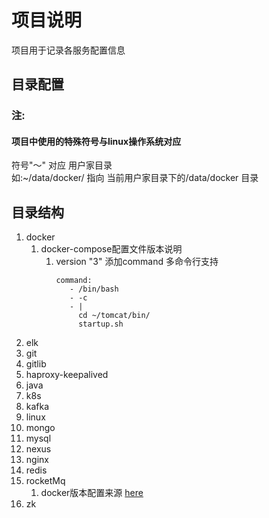 # 项目说明  
项目用于记录各服务配置信息  
## 目录配置  
### 注:  
#### 项目中使用的特殊符号与linux操作系统对应  
符号"～" 对应 用户家目录  
如:~/data/docker/ 指向 当前用户家目录下的/data/docker 目录  

## 目录结构  
1. docker  
   1. docker-compose配置文件版本说明
      1. version "3" 添加command 多命令行支持
         ```
         command:
            - /bin/bash
            - -c
            - |
              cd ~/tomcat/bin/
              startup.sh
         ```
2. elk
3. git
4. gitlib
5. haproxy-keepalived
6. java
7. k8s
8. kafka
9. linux 
10. mongo
11. mysql
12. nexus
13. nginx
14. redis
15. rocketMq  
    1. docker版本配置来源 [here](https://github.com/apache/rocketmq-docker)
16. zk
 

